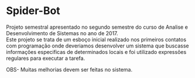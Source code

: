 # Spider-Bot
Projeto semestral apresentado no segundo semestre do curso de Analise e Desenvolvimento de Sistemas no ano de 2017.  
Este projeto se trata de um esboço inicial realizado nos primeiros contatos com programação onde deveriamos desenvolver um sistema que buscasse 
informações especificas de determinados locais e foi utilizado expressões regulares para executar a tarefa.

OBS- Muitas melhorias devem ser feitas no sistema.
